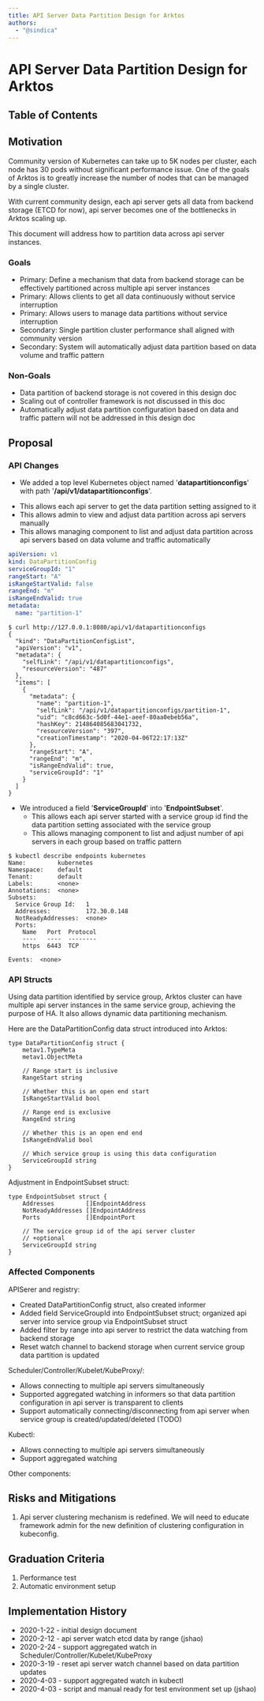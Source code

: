 ```yaml
---
title: API Server Data Partition Design for Arktos
authors:
  - "@sindica"
---
```


# API Server Data Partition Design for Arktos

## Table of Contents

## Motivation

Community version of Kubernetes can take up to 5K nodes per cluster, each 
node has 30 pods without significant performance issue. One of the goals 
of Arktos is to greatly increase the number of nodes that can be 
managed by a single cluster.

With current community design, each api server gets all data from 
backend storage (ETCD for now), api server becomes one of the bottlenecks
 in Arktos scaling up.

This document will address how to partition data across api server instances.

### Goals

* Primary: Define a mechanism that data from backend storage can be effectively
partitioned across multiple api server instances
* Primary: Allows clients to get all data continuously without service interruption
* Primary: Allows users to manage data partitions without service interruption
* Secondary: Single partition cluster performance shall aligned with community version
* Secondary: System will automatically adjust data partition based on data volume and 
traffic pattern

### Non-Goals

* Data partition of backend storage is not covered in this design doc
* Scaling out of controller framework is not discussed in this doc
* Automatically adjust data partition configuration based on data and traffic pattern
will not be addressed in this design doc 

## Proposal

### API Changes

* We added a top level Kubernetes object named '**datapartitionconfigs**' with path
'**/api/v1/datapartitionconfigs**'.
 - This allows each api server to get the data partition setting assigned to it
 - This allows admin to view and adjust data partition across api servers manually
 - This allows managing component to list and adjust data partition across api servers
based on data volume and traffic automatically

```yaml
apiVersion: v1
kind: DataPartitionConfig
serviceGroupId: "1"
rangeStart: "A"
isRangeStartValid: false 
rangeEnd: "m"
isRangeEndValid: true
metadata:
  name: "partition-1"
``` 

```text
$ curl http://127.0.0.1:8080/api/v1/datapartitionconfigs
{
  "kind": "DataPartitionConfigList",
  "apiVersion": "v1",
  "metadata": {
    "selfLink": "/api/v1/datapartitionconfigs",
    "resourceVersion": "487"
  },
  "items": [
    {
      "metadata": {
        "name": "partition-1",
        "selfLink": "/api/v1/datapartitionconfigs/partition-1",
        "uid": "c8cd663c-5d0f-44e1-aeef-80aa0ebeb56a",
        "hashKey": 214864085683041732,
        "resourceVersion": "397",
        "creationTimestamp": "2020-04-06T22:17:13Z"
      },
      "rangeStart": "A",
      "rangeEnd": "m",
      "isRangeEndValid": true,
      "serviceGroupId": "1"
    }
  ]
}
```

* We introduced a field '**ServiceGroupId**' into '**EndpointSubset**'.
  - This allows each api server started with a service group id find the data partition
setting associated with the service group
  - This allows managing component to list and adjust number of api servers in each group
based on traffic pattern

```text
$ kubectl describe endpoints kubernetes
Name:         kubernetes
Namespace:    default
Tenant:       default
Labels:       <none>
Annotations:  <none>
Subsets:
  Service Group Id:   1
  Addresses:          172.30.0.148
  NotReadyAddresses:  <none>
  Ports:
    Name   Port  Protocol
    ----   ----  --------
    https  6443  TCP

Events:  <none>
```

### API Structs

Using data partition identified by service group, Arktos cluster can have multiple api 
server instances in the same service group, achieving the purpose of HA. It also allows 
dynamic data partitioning mechanism.

Here are the DataPartitionConfig data struct introduced into Arktos:
```text
type DataPartitionConfig struct {
	metav1.TypeMeta
	metav1.ObjectMeta

	// Range start is inclusive
	RangeStart string

	// Whether this is an open end start
	IsRangeStartValid bool

	// Range end is exclusive
	RangeEnd string

	// Whether this is an open end end
	IsRangeEndValid bool

	// Which service group is using this data configuration
	ServiceGroupId string
}
```

Adjustment in EndpointSubset struct:
```text
type EndpointSubset struct {
	Addresses         []EndpointAddress
	NotReadyAddresses []EndpointAddress
	Ports             []EndpointPort

	// The service group id of the api server cluster
	// +optional
	ServiceGroupId string
}
```

### Affected Components

APISerer and registry:
* Created DataPartitionConfig struct, also created informer
* Added field ServiceGroupId into EndpointSubset struct; organized api server into service 
group via EndpointSubset struct
* Added filter by range into api server to restrict the data watching from backend storage 
* Reset watch channel to backend storage when current service group data partition is updated

Scheduler/Controller/Kubelet/KubeProxy/:
* Allows connecting to multiple api servers simultaneously
* Supported aggregated watching in informers so that data partition configuration in api server
is transparent to clients
* Support automatically connecting/disconnecting from api server when service group is created/updated/deleted (TODO) 

Kubectl:
* Allows connecting to multiple api servers simultaneously
* Support aggregated watching

Other components:

## Risks and Mitigations

1. Api server clustering mechanism is redefined. We will need to educate framework admin for
the new definition of clustering configuration in kubeconfig.

## Graduation Criteria

1. Performance test
1. Automatic environment setup

## Implementation History

- 2020-1-22 - initial design document
- 2020-2-12 - api server watch etcd data by range (jshao) 
- 2020-2-24 - support aggregated watch in Scheduler/Controller/Kubelet/KubeProxy
- 2020-3-19 - reset api server watch channel based on data partition updates
- 2020-4-03 - support aggregated watch in kubectl
- 2020-4-03 - script and manual ready for test environment set up (jshao)

